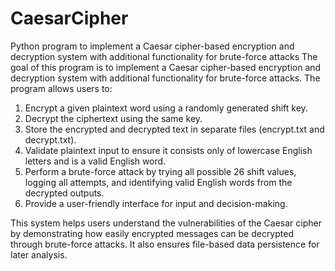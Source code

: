 # CaesarCipher
Python program to implement a Caesar cipher-based encryption and decryption system with additional functionality for brute-force attacks
  The goal of this program is to implement a Caesar cipher-based encryption and decryption system with additional functionality for brute-force attacks. The program allows users to:
  
1. Encrypt a given plaintext word using a randomly generated shift key.
2. Decrypt the ciphertext using the same key.
3. Store the encrypted and decrypted text in separate files (encrypt.txt and decrypt.txt).
4. Validate plaintext input to ensure it consists only of lowercase English letters and is a valid English word.
5. Perform a brute-force attack by trying all possible 26 shift values, logging all attempts, and identifying valid English words from the decrypted outputs.
6. Provide a user-friendly interface for input and decision-making.

  This system helps users understand the vulnerabilities of the Caesar cipher by demonstrating how easily encrypted messages can be decrypted through brute-force attacks. It also ensures file-based data persistence for later analysis.
